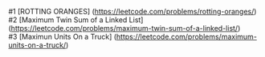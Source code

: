 #1 [ROTTING ORANGES] (https://leetcode.com/problems/rotting-oranges/)<br>
#2 [Maximum Twin Sum of a Linked List] (https://leetcode.com/problems/maximum-twin-sum-of-a-linked-list/)<br>
#3 [Maximun Units On a Truck] (https://leetcode.com/problems/maximum-units-on-a-truck/)

